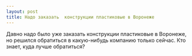 ```yaml
---
layout: post 
title: Надо заказать  конструкции пластиковые в Воронеже 
--- 
```

Давно надо было уже заказать  конструкции пластиковые в Воронеже, но решился обратиться в какую-нибудь компанию только сейчас. Кто знает, куда лучше обратиться?